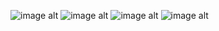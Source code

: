 ![image alt](https://github.com/user-attachments/assets/f83339f6-5d3f-4b8c-a892-2645dc0f2bab)
![image alt](https://github.com/user-attachments/assets/a5365818-ecae-414d-a60f-046f789584b5)
![image alt](https://github.com/user-attachments/assets/dcef3e55-2fb3-4ef2-955d-f91ab311c4ce)
![image alt](https://github.com/user-attachments/assets/0b355758-44ef-41eb-b8f1-d009f6c3199e)




